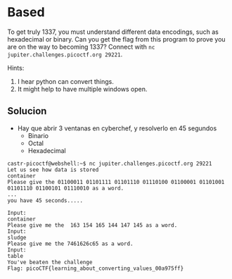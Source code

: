 
# Based

To get truly 1337, you must understand different data encodings, such as hexadecimal or binary. Can you get the flag from this program to prove you are on the way to becoming 1337? Connect with `nc jupiter.challenges.picoctf.org 29221`.

Hints:
1. I hear python can convert things.
2. It might help to have multiple windows open.


## Solucion

- Hay que abrir 3 ventanas en cyberchef, y resolverlo en 45 segundos
	- Binario
	- Octal
	- Hexadecimal

```
castr-picoctf@webshell:~$ nc jupiter.challenges.picoctf.org 29221
Let us see how data is stored
container
Please give the 01100011 01101111 01101110 01110100 01100001 01101001 01101110 01100101 01110010 as a word.
...
you have 45 seconds.....

Input:
container
Please give me the  163 154 165 144 147 145 as a word.
Input:
sludge
Please give me the 7461626c65 as a word.
Input:
table
You've beaten the challenge
Flag: picoCTF{learning_about_converting_values_00a975ff}

```